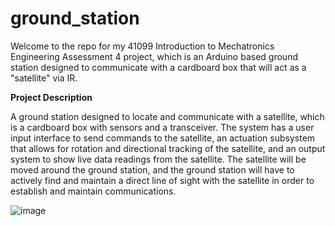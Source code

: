 # ground_station
Welcome to the repo for my 41099 Introduction to Mechatronics Engineering Assessment 4 project, 
which is an Arduino based ground station designed to communicate with a cardboard box that will 
act as a "satellite" via IR.

<b> Project Description </b>

A ground station designed to locate and communicate with a satellite, which is a cardboard box 
with sensors and a transceiver. The system has a user input interface to send commands to the 
satellite, an actuation subsystem that allows for rotation and directional tracking of the 
satellite, and an output system to show live data readings from the satellite. The satellite 
will be moved around the ground station, and the ground station will have to actively find and 
maintain a direct line of sight with the satellite in order to establish and maintain 
communications. 


![image](https://github.com/elenajusto/ground_station/assets/56148816/b062e169-30c0-40a3-ab6c-f01345478b4d)
